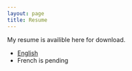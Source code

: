 ```yaml
---
layout: page
title: Resume
---
```


My resume is availible here for download.
* [English](RESUME.pdf)
* French is pending
